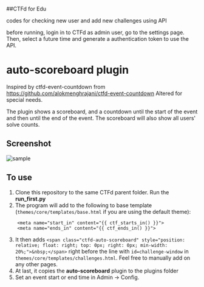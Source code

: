 ##CTFd for Edu

codes for checking new user and add new challenges using API

before running, login in to CTFd as admin user, go to the settings page. Then, select a future time and generate a authentication token to use the API.


# auto-scoreboard plugin
Inspired by ctfd-event-countdown from https://github.com/alokmenghrajani/ctfd-event-countdown
Altered for special needs.

The plugin shows a scoreboard, and a countdown until the start of the event and then until the end of the event. The scoreboard will also show all users' solve counts.

## Screenshot

![sample](screenshot.png)


## To use

1. Clone this repository to the same CTFd parent folder. Run the **run_first.py**
2. The program will add to the following to base template (`themes/core/templates/base.html` if you are using the default theme):
```
    <meta name="start_in" content="{{ ctf_starts_in() }}">
    <meta name="ends_in" content="{{ ctf_ends_in() }}">
```
3. It then adds `<span class="ctfd-auto-scoreboard" style="position: relative; float: right; top: 0px; right: 0px; min-width: 20%;">&nbsp;</span>` right before the line with `id=challenge-window` in `themes/core/templates/challenges.html`. Feel free to manually add on any other pages.
4. At last, it copies the **auto-scoreboard** plugin to the plugins folder
5. Set an event start or end time in Admin -> Config.
